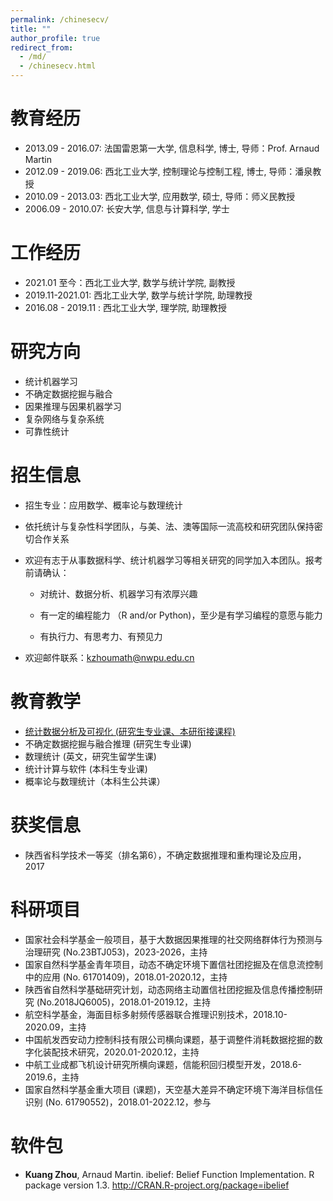 ```yaml
---
permalink: /chinesecv/
title: ""
author_profile: true
redirect_from: 
  - /md/
  - /chinesecv.html
---
```


# 教育经历

* 2013.09 - 2016.07: 法国雷恩第一大学, 信息科学, 博士, 导师：Prof. Arnaud Martin
* 2012.09 - 2019.06: 西北工业大学, 控制理论与控制工程, 博士, 导师：潘泉教授
* 2010.09 - 2013.03: 西北工业大学, 应用数学, 硕士, 导师：师义民教授
* 2006.09 - 2010.07: 长安大学, 信息与计算科学, 学士

# 工作经历

* 2021.01 至今：西北工业大学, 数学与统计学院, 副教授
* 2019.11-2021.01: 西北工业大学, 数学与统计学院, 助理教授
* 2016.08 - 2019.11 : 西北工业大学, 理学院, 助理教授

# 研究方向 

-  统计机器学习
-  不确定数据挖掘与融合
-  因果推理与因果机器学习
-  复杂网络与复杂系统
-  可靠性统计

# 招生信息

* 招生专业：应用数学、概率论与数理统计
* 依托统计与复杂性科学团队，与美、法、澳等国际一流高校和研究团队保持密切合作关系
* 欢迎有志于从事数据科学、统计机器学习等相关研究的同学加入本团队。报考前请确认：

  - 对统计、数据分析、机器学习有浓厚兴趣

  - 有一定的编程能力 （R and/or Python)，至少是有学习编程的意愿与能力

  - 有执行力、有思考力、有预见力

* 欢迎邮件联系：kzhoumath@nwpu.edu.cn

# 教育教学

- [统计数据分析及可视化 (研究生专业课、本研衔接课程)](https://kuangzhou.github.io/teaching/2024-spring-teaching-1)
- 不确定数据挖掘与融合推理 (研究生专业课)
- 数理统计 (英文，研究生留学生课)
- 统计计算与软件 (本科生专业课)
- 概率论与数理统计（本科生公共课）

# 获奖信息

- 陕西省科学技术一等奖（排名第6），不确定数据推理和重构理论及应用，2017

# 科研项目

- 国家社会科学基金一般项目，基于大数据因果推理的社交网络群体行为预测与治理研究 (No.23BTJ053)，2023-2026，主持
- 国家自然科学基金青年项目，动态不确定环境下置信社团挖掘及在信息流控制中的应用 (No. 61701409)，2018.01-2020.12，主持 
- 陕西省自然科学基础研究计划，动态网络主动置信社团挖掘及信息传播控制研究 (No.2018JQ6005)，2018.01-2019.12，主持
- 航空科学基金，海面目标多射频传感器联合推理识别技术，2018.10-2020.09，主持
- 中国航发西安动力控制科技有限公司横向课题，基于调整件消耗数据挖掘的数字化装配技术研究，2020.01-2020.12，主持
- 中航工业成都飞机设计研究所横向课题，信能积回归模型开发，2018.6-2019.6，主持
- 国家自然科学基金重大项目 (课题)，天空基大差异不确定环境下海洋目标信任识别 (No. 61790552)，2018.01-2022.12，参与

# 软件包

-  **Kuang Zhou**, Arnaud Martin. ibelief: Belief Function Implementation. R package version 1.3. [http://CRAN.R-project.org/package=ibelief ](http://teacher.nwpu.edu.cn/person/demo/demo_lmxx_edit.jsp?id=06xq8ssv414k2fyt3ux1473500903111)
